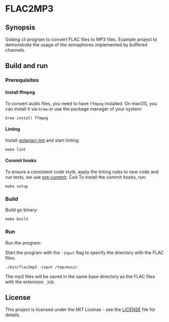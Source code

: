 # FLAC2MP3

## Synopsis

Golang cli program to convert FLAC files to MP3 files. Example project to demonstrate the usage of the semaphores
implemented by buffered channels.

## Build and run

### Prerequisites

#### Install ffmpeg

To convert audio files, you need to have `ffmpeg` installed. On macOS, you can install it via `brew` or use the package
manager of your system:

```shell
brew install ffmpeg
```

#### Linting

Install [golangci-lint](https://golangci-lint.run/welcome/install/#local-installation) and start linting:

```shell
make lint
```

#### Commit hooks

To ensure a consistent code style, apply the linting rules to new code and run tests, we
use [pre-commit](https://pre-commit.com/). Cod
To install the commit hooks, run:

```shell
make setup
```

### Build

Build go binary:

```shell
make build
```

### Run

Run the program:

Start the program with the `-input` flag to specify the directory with the FLAC files:

```shell
./bin/flac2mp3 -input /tmp/music 
```

The mp3 files will be saved in the same base directory as the FLAC files with the extension `_320`.

## License

This project is licensed under the MIT License - see the [LICENSE](LICENSE) file for details.
